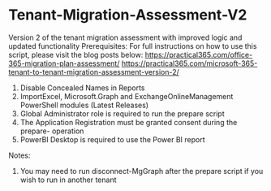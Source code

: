 # Tenant-Migration-Assessment-V2
Version 2 of the tenant migration assessment with improved logic and updated functionality
 Prerequisites:
        For full instructions on how to use this script, please visit the blog posts below:
        https://practical365.com/office-365-migration-plan-assessment/
        https://practical365.com/microsoft-365-tenant-to-tenant-migration-assessment-version-2/


 1) Disable Concealed Names in Reports
 2) ImportExcel, Microsoft.Graph and ExchangeOnlineManagement PowerShell modules (Latest Releases)
 3) Global Administrator role is required to run the prepare script
 4) The Application Registration must be granted consent during the prepare- operation
 5) PowerBI Desktop is required to use the Power BI report

Notes:
1) You may need to run disconnect-MgGraph after the prepare script if you wish to run in another tenant
